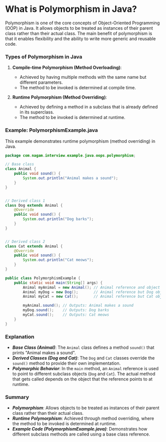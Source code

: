 # What is Polymorphism in Java?

Polymorphism is one of the core concepts of Object-Oriented Programming (OOP) in Java. It allows objects to be treated as instances of their parent class rather than their actual class. The main benefit of polymorphism is that it enables flexibility and the ability to write more generic and reusable code.

### Types of Polymorphism in Java

1. **Compile-time Polymorphism (Method Overloading)**:
    - Achieved by having multiple methods with the same name but different parameters.
    - The method to be invoked is determined at compile time.

2. **Runtime Polymorphism (Method Overriding)**:
    - Achieved by defining a method in a subclass that is already defined in its superclass.
    - The method to be invoked is determined at runtime.

### Example: PolymorphismExample.java

This example demonstrates runtime polymorphism (method overriding) in Java.

```java
package com.nagam.interview.example.java.oops.polymorphism;

// Base class
class Animal {
    public void sound() {
        System.out.println("Animal makes a sound");
    }
}
```

```java

// Derived class 1
class Dog extends Animal {
    @Override
    public void sound() {
        System.out.println("Dog barks");
    }
}
```

```java

// Derived class 2
class Cat extends Animal {
    @Override
    public void sound() {
        System.out.println("Cat meows");
    }
}
```

```java
public class PolymorphismExample {
    public static void main(String[] args) {
        Animal myAnimal = new Animal(); // Animal reference and object
        Animal myDog = new Dog();       // Animal reference but Dog object
        Animal myCat = new Cat();       // Animal reference but Cat object

        myAnimal.sound(); // Outputs: Animal makes a sound
        myDog.sound();    // Outputs: Dog barks
        myCat.sound();    // Outputs: Cat meows
    }
}
```

### Explanation
- ***Base Class (Animal)***: The `Animal` class defines a method `sound()` that prints "Animal makes a sound".
- ***Derived Classes (Dog and Cat)***: The `Dog` and `Cat` classes override the `sound()` method to provide their own implementation.
- ***Polymorphic Behavior***: In the `main` method, an `Animal` reference is used to point to different subclass objects (`Dog` and `Cat`). The actual method that gets called depends on the object that the reference points to at runtime.


### Summary

- ***Polymorphism***: Allows objects to be treated as instances of their parent class rather than their actual class.
- ***Runtime Polymorphism***: Achieved through method overriding, where the method to be invoked is determined at runtime.
- ***Example Code (PolymorphismExample.java)***: Demonstrates how different subclass methods are called using a base class reference.

